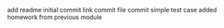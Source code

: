 add readme
initial commit
link commit
file commit
simple test case added
homework from previous module